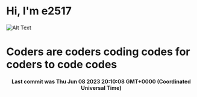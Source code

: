 # Hi, I'm e2517

![Alt Text](https://github.com/E2517/e2517/blob/master/images/background.gif)

# Coders are coders coding codes for coders to code codes

<h4 align="center">Last commit was Thu Jun 08 2023 20:10:08 GMT+0000 (Coordinated Universal Time)</h4>
